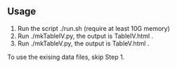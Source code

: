 ## Usage

 1. Run the script ./run.sh (require at least 10G memory)
 2. Run ./mkTableIV.py, the output is TableIV.html .
 3. Run ./mkTableV.py, the output is TableV.html .

To use the exising data files, skip Step 1.
